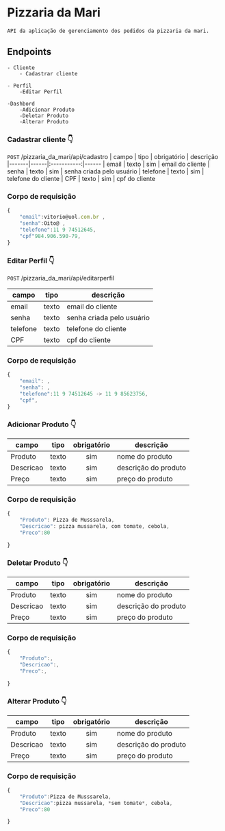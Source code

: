 # Pizzaria da Mari

    API da aplicação de gerenciamento dos pedidos da pizzaria da mari.

## Endpoints

    - Cliente
        - Cadastrar cliente

    - Perfil
        -Editar Perfil
    
    -Dashbord
        -Adicionar Produto
        -Deletar Produto
        -Alterar Produto

### Cadastrar cliente 👇

`POST` /pizzaria_da_mari/api/cadastro
| campo | tipo | obrigatório | descrição
|-------|------|:-----------:|------
| email | texto | sim | email do cliente
| senha | texto | sim | senha criada pelo usuário
| telefone | texto | sim | telefone do cliente
| CPF | texto | sim | cpf do cliente

### Corpo de requisição
```js
{
    "email":vitorio@uol.com.br ,
    "senha":Oito@ ,
    "telefone":11 9 74512645,
    "cpf"984.906.590-79, 
}
```

### Editar Perfil 👇

`POST` /pizzaria_da_mari/api/editarperfil

| campo | tipo | descrição
|-------|------|------
| email | texto| email do cliente
| senha | texto| senha criada pelo usuário
| telefone|texto| telefone do cliente
| CPF | texto | cpf do cliente

### Corpo de requisição
```js
{
    "email": ,
    "senha": ,
    "telefone":11 9 74512645 -> 11 9 85623756,
    "cpf", 
}
```
### Adicionar Produto 👇

| campo | tipo | obrigatório | descrição
|-------|------|:-----------:|------
|Produto| texto | sim | nome do produto
|Descricao| texto | sim | descrição do produto
|Preço  | texto | sim | preço do produto

### Corpo de requisição
```js
{
    "Produto": Pizza de Musssarela,
    "Descricao": pizza mussarela, com tomate, cebola,
    "Preco":80

}
```
### Deletar Produto 👇

| campo | tipo | obrigatório | descrição
|-------|------|:-----------:|------
|Produto| texto | sim | nome do produto
|Descricao| texto | sim | descrição do produto
|Preço  | texto | sim | preço do produto

### Corpo de requisição
```js
{
    "Produto":,
    "Descricao":,
    "Preco":,

}
```
### Alterar Produto 👇

| campo | tipo | obrigatório | descrição
|-------|------|:-----------:|------
|Produto| texto | sim | nome do produto
|Descricao| texto | sim | descrição do produto
|Preço  | texto | sim | preço do produto

### Corpo de requisição
```js
{
    "Produto":Pizza de Musssarela,
    "Descricao":pizza mussarela, *sem tomate*, cebola,
    "Preco":80

}
